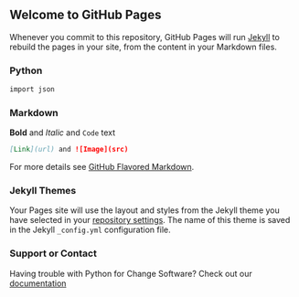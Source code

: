 ## Welcome to GitHub Pages

Whenever you commit to this repository, GitHub Pages will run [Jekyll](https://jekyllrb.com/) to rebuild the pages in your site, from the content in your Markdown files.

### Python

```markdown
import json
```

### Markdown

**Bold** and _Italic_ and `Code` text
```markdown
[Link](url) and ![Image](src)
```

For more details see [GitHub Flavored Markdown](https://guides.github.com/features/mastering-markdown/).

### Jekyll Themes

Your Pages site will use the layout and styles from the Jekyll theme you have selected in your [repository settings](https://github.com/PythonForChange/PythonForChange.github.io-/settings/pages). The name of this theme is saved in the Jekyll `_config.yml` configuration file.

### Support or Contact

Having trouble with Python for Change Software? Check out our [documentation](https://pythonforchange.github.io/)
